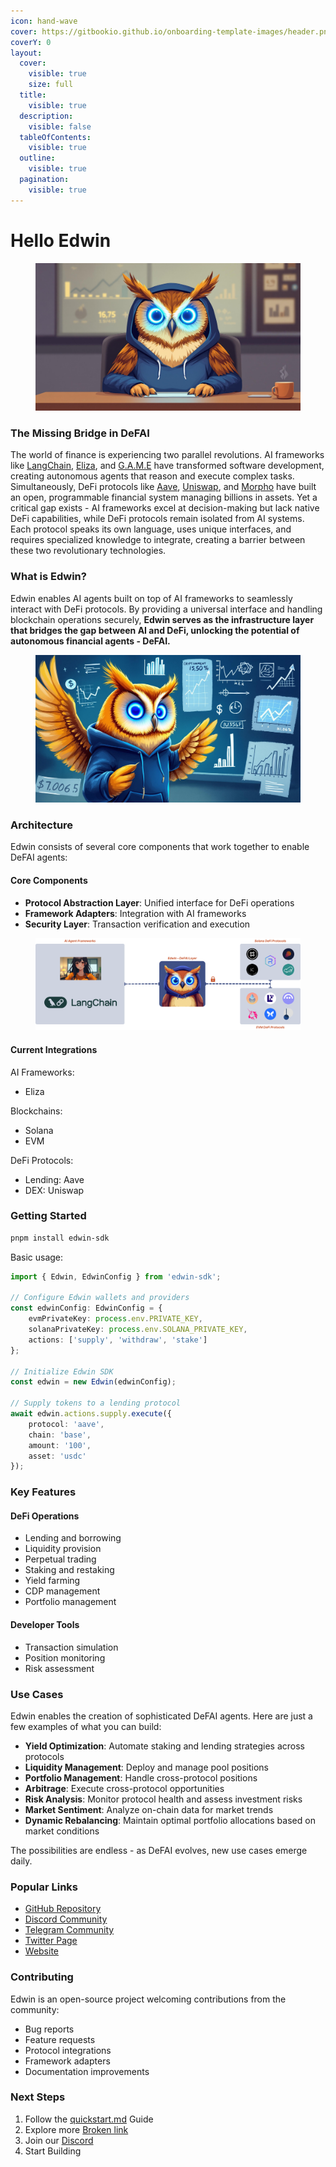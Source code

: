 ```yaml
---
icon: hand-wave
cover: https://gitbookio.github.io/onboarding-template-images/header.png
coverY: 0
layout:
  cover:
    visible: true
    size: full
  title:
    visible: true
  description:
    visible: false
  tableOfContents:
    visible: true
  outline:
    visible: true
  pagination:
    visible: true
---
```


# Hello Edwin

<figure><img src=".gitbook/assets/office 2.jpg" alt=""><figcaption></figcaption></figure>

### The Missing Bridge in DeFAI

The world of finance is experiencing two parallel revolutions. AI frameworks like [LangChain](https://github.com/langchain-ai/langchain), [Eliza](https://github.com/elizaos/eliza), and [G.A.M.E](https://github.com/game-by-virtuals/game-python/tree/main) have transformed software development, creating autonomous agents that reason and execute complex tasks. Simultaneously, DeFi protocols like [Aave](https://aave.com/), [Uniswap](https://uniswap.org/), and [Morpho](https://morpho.xyz/) have built an open, programmable financial system managing billions in assets. Yet a critical gap exists - AI frameworks excel at decision-making but lack native DeFi capabilities, while DeFi protocols remain isolated from AI systems. Each protocol speaks its own language, uses unique interfaces, and requires specialized knowledge to integrate, creating a barrier between these two revolutionary technologies.

### What is Edwin?

Edwin enables AI agents built on top of AI frameworks to seamlessly interact with DeFi protocols. By providing a universal interface and handling blockchain operations securely, **Edwin serves as the infrastructure layer that bridges the gap between AI and DeFi, unlocking the potential of autonomous financial agents - DeFAI.**

<figure><img src=".gitbook/assets/lecture 1.jpg" alt=""><figcaption></figcaption></figure>

### Architecture

Edwin consists of several core components that work together to enable DeFAI agents:

#### Core Components

* **Protocol Abstraction Layer**: Unified interface for DeFi operations
* **Framework Adapters**: Integration with AI frameworks
* **Security Layer**: Transaction verification and execution

<figure><picture><source srcset=".gitbook/assets/Edwin Diagram (8).png" media="(prefers-color-scheme: dark)"><img src=".gitbook/assets/Edwin Diagram (6).png" alt=""></picture><figcaption></figcaption></figure>

#### Current Integrations

AI Frameworks:

* Eliza

Blockchains:

* Solana
* EVM

DeFi Protocols:

* Lending: Aave
* DEX: Uniswap

### Getting Started

```bash
pnpm install edwin-sdk
```

Basic usage:

```typescript
import { Edwin, EdwinConfig } from 'edwin-sdk';

// Configure Edwin wallets and providers
const edwinConfig: EdwinConfig = {
    evmPrivateKey: process.env.PRIVATE_KEY,
    solanaPrivateKey: process.env.SOLANA_PRIVATE_KEY,
    actions: ['supply', 'withdraw', 'stake']
};

// Initialize Edwin SDK
const edwin = new Edwin(edwinConfig);

// Supply tokens to a lending protocol
await edwin.actions.supply.execute({
    protocol: 'aave',
    chain: 'base',
    amount: '100',
    asset: 'usdc'
});
```

### Key Features

#### DeFi Operations

* Lending and borrowing
* Liquidity provision
* Perpetual trading
* Staking and restaking
* Yield farming
* CDP management
* Portfolio management

#### Developer Tools

* Transaction simulation
* Position monitoring
* Risk assessment

### Use Cases

Edwin enables the creation of sophisticated DeFAI agents. Here are just a few examples of what you can build:

* **Yield Optimization**: Automate staking and lending strategies across protocols
* **Liquidity Management**: Deploy and manage pool positions
* **Portfolio Management**: Handle cross-protocol positions
* **Arbitrage**: Execute cross-protocol opportunities
* **Risk Analysis**: Monitor protocol health and assess investment risks
* **Market Sentiment**: Analyze on-chain data for market trends
* **Dynamic Rebalancing**: Maintain optimal portfolio allocations based on market conditions

The possibilities are endless - as DeFAI evolves, new use cases emerge daily.

### Popular Links

* [GitHub Repository](https://github.com/edwin-finance/edwin)
* [Discord Community](https://discord.gg/hkBdyTnqSn)
* [Telegram Community](https://t.me/EdwinDeFAI)
* [Twitter Page](https://x.com/buildwithedwin)
* [Website](https://edwin.finance/)

### Contributing

Edwin is an open-source project welcoming contributions from the community:

* Bug reports
* Feature requests
* Protocol integrations
* Framework adapters
* Documentation improvements

### Next Steps

1. Follow the [quickstart.md](getting-started/quickstart.md "mention") Guide
2. Explore more [Broken link](broken-reference "mention")
3. Join our [Discord](https://discord.gg/2NKmbNhM)
4. Start Building
